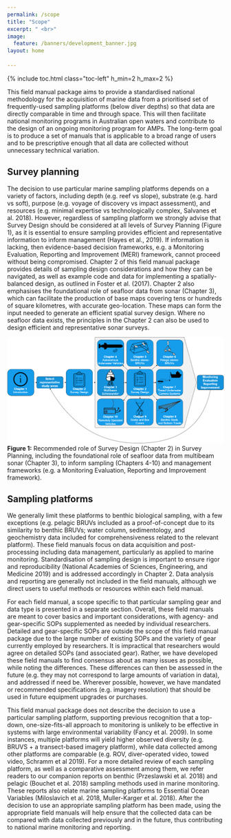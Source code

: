 ```yaml
---
permalink: /scope
title: "Scope"
excerpt: " <br>"
image:
  feature: /banners/development_banner.jpg
layout: home

---
```

{% include toc.html class="toc-left" h_min=2 h_max=2 %}

This field manual package aims to provide a standardised national methodology for the acquisition of marine data from a prioritised set of frequently-used sampling platforms (below diver depths) so that data are directly comparable in time and through space. This will then facilitate national monitoring programs in Australian open waters and contribute to the design of an ongoing monitoring program for AMPs. The long-term goal is to produce a set of manuals that is applicable to a broad range of users and to be prescriptive enough that all data are collected without unnecessary technical variation. 


## Survey planning

The decision to use particular marine sampling platforms depends on a variety of factors, including depth (e.g. reef vs slope), substrate (e.g. hard vs soft), purpose (e.g. voyage of discovery vs impact assessment), and resources (e.g. minimal expertise vs technologically complex, Salvanes et al. 2018). However, regardless of sampling platform we strongly advise that Survey Design should be considered at all levels of Survey Planning (Figure 1), as it is essential to ensure sampling provides efficient and representative information to inform management (Hayes et al., 2019). If information is lacking, then evidence-based decision frameworks, e.g. a Monitoring Evaluation, Reporting and Improvement (MERI) framework, cannot proceed without being compromised. Chapter 2 of this field manual package provides details of sampling design considerations and how they can be navigated, as well as example code and data for implementing a spatially-balanced design, as outlined in Foster et al. (2017). Chapter 2 also emphasises the foundational role of seafloor data from sonar (Chapter 3), which can facilitate the production of base maps covering tens or hundreds of square kilometres, with accurate geo-location. These maps can form the input needed to generate an efficient spatial survey design. Where no seafloor data exists, the principles in the Chapter 2 can also be used to design efficient and representative sonar surveys.

![alt_text](images/figures/image0.png "image_tooltip")
**Figure 1:** Recommended role of Survey Design (Chapter 2) in Survey Planning, including the foundational role of seafloor data from multibeam sonar (Chapter 3), to inform sampling (Chapters 4-10) and management frameworks (e.g. a Monitoring Evaluation, Reporting and Improvement framework).

## Sampling platforms

We generally limit these platforms to benthic biological sampling, with a few exceptions (e.g. pelagic BRUVs included as a proof-of-concept due to its similarity to benthic BRUVs; water column, sedimentology, and geochemistry data included for comprehensiveness related to the relevant platform). These field manuals focus on data acquisition and post-processing including data management, particularly as applied to marine monitoring. Standardisation of sampling design is important to ensure rigor and reproducibility (National Academies of Sciences, Engineering, and Medicine 2019) and is addressed accordingly in Chapter 2. Data analysis and reporting are generally not included in the field manuals, although we direct users to useful methods or resources within each field manual.

For each field manual, a scope specific to that particular sampling gear and data type is presented in a separate section. Overall, these field manuals are meant to cover basics and important considerations, with agency- and gear-specific SOPs supplemented as needed by individual researchers. Detailed and gear-specific SOPs are outside the scope of this field manual package due to the large number of existing SOPs and the variety of gear currently employed by researchers. It is impractical that researchers would agree on detailed SOPs (and associated gear). Rather, we have developed these field manuals to find consensus about as many issues as possible, while noting the differences.  These differences can then be assessed in the future (e.g. they may not correspond to large amounts of variation in data), and addressed if need be. Wherever possible, however, we have mandated or recommended specifications (e.g. imagery resolution) that should be used in future equipment upgrades or purchases.

This field manual package does not describe the decision to use a particular sampling platform, supporting previous recognition that a top-down, one-size-fits-all approach to monitoring is unlikely to be effective in systems with large environmental variability (Fancy et al. 2009). In some instances, multiple platforms will yield higher observed diversity (e.g. BRUVS + a transect-based imagery platform), while data collected among other platforms are comparable (e.g. ROV, diver-operated video, towed video, Schramm et al 2019). For a more detailed review of each sampling platform, as well as a comparative assessment among them, we refer readers to our companion reports on benthic (Przeslawski et al. 2018) and pelagic (Bouchet et al. 2018)  sampling methods used in marine monitoring. These reports also relate marine sampling platforms to Essential Ocean Variables (Miloslavich et al. 2018, Muller-Karger et al. 2018). After the decision to use an appropriate sampling platform has been made, using the appropriate field manuals will help ensure that the collected data can be compared with data collected previously and in the future, thus contributing to national marine monitoring and reporting.
